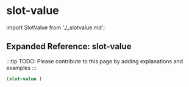 # slot-value

import SlotValue from './_slotvalue.md';

<SlotValue />

## Expanded Reference: slot-value

:::tip
TODO: Please contribute to this page by adding explanations and examples
:::

```lisp
(slot-value )
```
